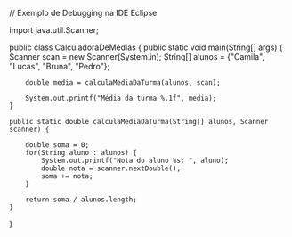 
// Exemplo de Debugging na IDE Eclipse

import java.util.Scanner;

public class CalculadoraDeMedias {
    public static void main(String[] args) {
        Scanner scan = new Scanner(System.in);
        String[] alunos = {"Camila", "Lucas", "Bruna", "Pedro"};

        double media = calculaMediaDaTurma(alunos, scan);

        System.out.printf("Média da turma %.1f", media);
    }

    public static double calculaMediaDaTurma(String[] alunos, Scanner scanner) {

        double soma = 0;
        for(String aluno : alunos) {
            System.out.printf("Nota do aluno %s: ", aluno);
            double nota = scanner.nextDouble();
            soma += nota;
        }

        return soma / alunos.length;
    }

}
